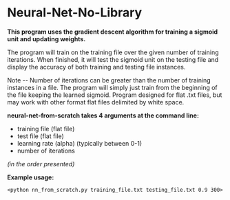 # Neural-Net-No-Library

**This program uses the gradient descent algorithm for training a sigmoid unit and updating weights.**

The program will train on the training file over the given number of training iterations. When finished, it will test the sigmoid unit on the testing file and display the accuracy of both training and testing file instances.

Note -- Number of iterations can be greater than the number of training instances in a file. The program will simply just train from the beginning of the file keeping the learned sigmoid. Program designed for flat .txt files, but may work with other format flat files delimited by white space.

**neural-net-from-scratch takes 4 arguments at the command line:**
* training file (flat file)
* test file (flat file)
* learning rate (alpha) (typically between 0-1)
* number of iterations

*(in the order presented)*

**Example usage:**

   `<python nn_from_scratch.py training_file.txt testing_file.txt 0.9 300>`
